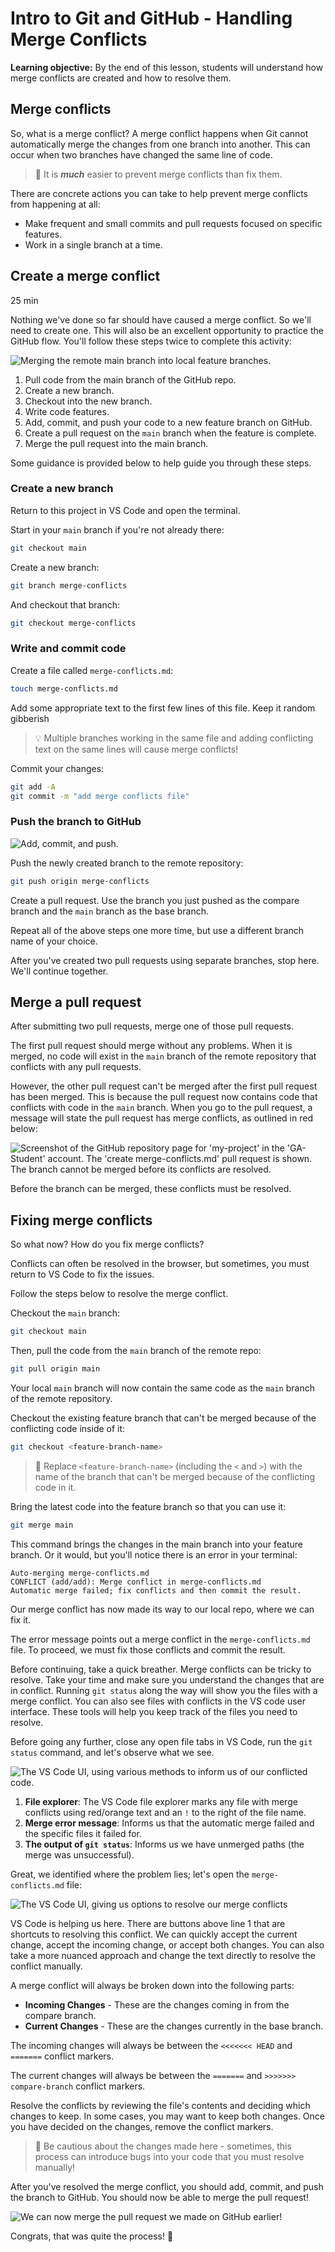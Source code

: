# Intro to Git and GitHub - Handling Merge Conflicts

**Learning objective:** By the end of this lesson, students will understand how merge conflicts are created and how to resolve them.

## Merge conflicts

So, what is a merge conflict? A merge conflict happens when Git cannot automatically merge the changes from one branch into another. This can occur when two branches have changed the same line of code.

> 🧠 It is ***much*** easier to prevent merge conflicts than fix them.

There are concrete actions you can take to help prevent merge conflicts from happening at all:

- Make frequent and small commits and pull requests focused on specific features.
- Work in a single branch at a time.

<div class="activity solo-exercise">
  <h2 class="title">Create a merge conflict</h2>
  <span class="minutes">25 min</span>
</div>

Nothing we've done so far should have caused a merge conflict. So we'll need to create one. This will also be an excellent opportunity to practice the GitHub flow. You'll follow these steps twice to complete this activity:

![Merging the remote main branch into local feature branches.](../assets/pull-changes-numbered-new.png)

1. Pull code from the main branch of the GitHub repo.
2. Create a new branch.
3. Checkout into the new branch.
4. Write code features.
5. Add, commit, and push your code to a new feature branch on GitHub.
6. Create a pull request on the `main` branch when the feature is complete.
7. Merge the pull request into the main branch.

Some guidance is provided below to help guide you through these steps.

### Create a new branch

Return to this project in VS Code and open the terminal.

Start in your `main` branch if you're not already there:

```bash
git checkout main
```

Create a new branch:

```bash
git branch merge-conflicts
```

And checkout that branch:

```bash
git checkout merge-conflicts
```

### Write and commit code

Create a file called <code class="filepath">merge-conflicts.md</code>:

```bash
touch merge-conflicts.md
```

Add some appropriate text to the first few lines of this file. Keep it random gibberish

> 💡 Multiple branches working in the same file and adding conflicting text on the same lines will cause merge conflicts!

Commit your changes:

```bash
git add -A
git commit -m "add merge conflicts file"
```

### Push the branch to GitHub

![Add, commit, and push.](../assets/write-and-push-code.png)

Push the newly created branch to the remote repository:

```bash
git push origin merge-conflicts
```

Create a pull request. Use the branch you just pushed as the compare branch and the `main` branch as the base branch.

Repeat all of the above steps one more time, but use a different branch name of your choice.

After you've created two pull requests using separate branches, stop here. We'll continue together.

## Merge a pull request

After submitting two pull requests, merge one of those pull requests.

The first pull request should merge without any problems. When it is merged, no code will exist in the `main` branch of the remote repository that conflicts with any pull requests.

However, the other pull request can't be merged after the first pull request has been merged. This is because the pull request now contains code that conflicts with code in the `main` branch. When you go to the pull request, a message will state the pull request has merge conflicts, as outlined in red below:

![Screenshot of the GitHub repository page for 'my-project' in the 'GA-Student' account. The 'create merge-conflicts.md' pull request is shown. The branch cannot be merged before its conflicts are resolved.](../assets/github-pr-conflicts.png)

Before the branch can be merged, these conflicts must be resolved.

## Fixing merge conflicts

So what now? How do you fix merge conflicts?

Conflicts can often be resolved in the browser, but sometimes, you must return to VS Code to fix the issues.

Follow the steps below to resolve the merge conflict.

Checkout the `main` branch:

```bash
git checkout main
```

Then, pull the code from the `main` branch of the remote repo:

```bash
git pull origin main
```

Your local `main` branch will now contain the same code as the `main` branch of the remote repository.

Checkout the existing feature branch that can't be merged because of the conflicting code inside of it:

```bash
git checkout <feature-branch-name>
```

> 🚨 Replace `<feature-branch-name>` (including the `<` and `>`) with the name of the branch that can't be merged because of the conflicting code in it.

Bring the latest code into the feature branch so that you can use it:

```bash
git merge main
```

This command brings the changes in the main branch into your feature branch. Or it would, but you'll notice there is an error in your terminal:

```plaintext
Auto-merging merge-conflicts.md
CONFLICT (add/add): Merge conflict in merge-conflicts.md
Automatic merge failed; fix conflicts and then commit the result.
```

Our merge conflict has now made its way to our local repo, where we can fix it.

The error message points out a merge conflict in the <code class="filepath">merge-conflicts.md</code> file. To proceed, we must fix those conflicts and commit the result.

Before continuing, take a quick breather. Merge conflicts can be tricky to resolve. Take your time and make sure you understand the changes that are in conflict. Running `git status` along the way will show you the files with a merge conflict. You can also see files with conflicts in the VS code user interface. These tools will help you keep track of the files you need to resolve.

Before going any further, close any open file tabs in VS Code, run the `git status` command, and let's observe what we see.

![The VS Code UI, using various methods to inform us of our conflicted code.](../assets/vs-code-conflicts.png)

1. **File explorer**: The VS Code file explorer marks any file with merge conflicts using red/orange text and an `!` to the right of the file name.
2. **Merge error message**: Informs us that the automatic merge failed and the specific files it failed for.
3. **The output of `git status`**: Informs us we have unmerged paths (the merge was unsuccessful).

Great, we identified where the problem lies; let's open the <code class="filepath">merge-conflicts.md</code> file:

![The VS Code UI, giving us options to resolve our merge conflicts](../assets/vs-code-conflict-decision.png)

VS Code is helping us here. There are buttons above line 1 that are shortcuts to resolving this conflict. We can quickly accept the current change, accept the incoming change, or accept both changes. You can also take a more nuanced approach and change the text directly to resolve the conflict manually.

A merge conflict will always be broken down into the following parts:

- **Incoming Changes** - These are the changes coming in from the compare branch.
- **Current Changes** - These are the changes currently in the base branch.

The incoming changes will always be between the `<<<<<<< HEAD` and `=======` conflict markers.

The current changes will always be between the `=======` and `>>>>>>> compare-branch` conflict markers.

Resolve the conflicts by reviewing the file's contents and deciding which changes to keep. In some cases, you may want to keep both changes. Once you have decided on the changes, remove the conflict markers.

> 🚨 Be cautious about the changes made here - sometimes, this process can introduce bugs into your code that you must resolve manually!

After you've resolved the merge conflict, you should add, commit, and push the branch to GitHub. You should now be able to merge the pull request!

![We can now merge the pull request we made on GitHub earlier!](../assets/github-pr-conflicts-resolved.png)

Congrats, that was quite the process! 🎉